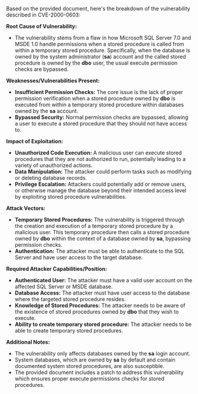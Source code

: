 Based on the provided document, here's the breakdown of the vulnerability described in CVE-2000-0603:

**Root Cause of Vulnerability:**

*   The vulnerability stems from a flaw in how Microsoft SQL Server 7.0 and MSDE 1.0 handle permissions when a stored procedure is called from within a temporary stored procedure. Specifically, when the database is owned by the system administrator (**sa**) account and the called stored procedure is owned by the **dbo** user, the usual execute permission checks are bypassed.

**Weaknesses/Vulnerabilities Present:**

*   **Insufficient Permission Checks:** The core issue is the lack of proper permission verification when a stored procedure owned by **dbo** is executed from within a temporary stored procedure within databases owned by the **sa** account.
*   **Bypassed Security:** Normal permission checks are bypassed, allowing a user to execute a stored procedure that they should not have access to.

**Impact of Exploitation:**

*   **Unauthorized Code Execution:** A malicious user can execute stored procedures that they are not authorized to run, potentially leading to a variety of unauthorized actions.
*   **Data Manipulation:** The attacker could perform tasks such as modifying or deleting database records.
*   **Privilege Escalation:** Attackers could potentially add or remove users, or otherwise manage the database beyond their intended access level by exploiting stored procedure vulnerabilities.

**Attack Vectors:**

*   **Temporary Stored Procedures:** The vulnerability is triggered through the creation and execution of a temporary stored procedure by a malicious user. This temporary procedure then calls a stored procedure owned by **dbo** within the context of a database owned by **sa**, bypassing permission checks.
*   **Authentication:** The attacker must be able to authenticate to the SQL Server and have user access to the target database.

**Required Attacker Capabilities/Position:**

*   **Authenticated User:** The attacker must have a valid user account on the affected SQL Server or MSDE database.
*   **Database Access:** The attacker must have user access to the database where the targeted stored procedure resides.
*   **Knowledge of Stored Procedures:** The attacker needs to be aware of the existence of stored procedures owned by **dbo** that they wish to execute.
*   **Ability to create temporary stored procedure:** The attacker needs to be able to create temporary stored procedures.

**Additional Notes:**

*   The vulnerability only affects databases owned by the **sa** login account.
*   System databases, which are owned by **sa** by default and contain documented system stored procedures, are also susceptible.
*   The provided document includes a patch to address this vulnerability which ensures proper execute permissions checks for stored procedures.